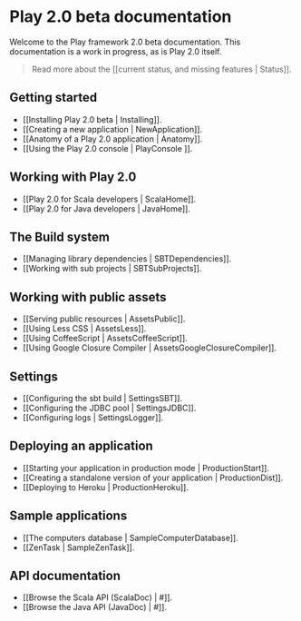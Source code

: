 # Play 2.0 beta documentation

Welcome to the Play framework 2.0 beta documentation. This documentation is a work in progress, as is Play 2.0 itself. 

> Read more about the [[current status, and missing features | Status]].

## Getting started

- [[Installing Play 2.0 beta | Installing]].
- [[Creating a new application | NewApplication]].
- [[Anatomy of a Play 2.0 application | Anatomy]].
- [[Using the Play 2.0 console | PlayConsole ]].

## Working with Play 2.0

- [[Play 2.0 for Scala developers | ScalaHome]].
- [[Play 2.0 for Java developers | JavaHome]].

## The Build system

- [[Managing library dependencies | SBTDependencies]].
- [[Working with sub projects | SBTSubProjects]].

## Working with public assets

- [[Serving public resources | AssetsPublic]].
- [[Using Less CSS | AssetsLess]].
- [[Using CoffeeScript | AssetsCoffeeScript]].
- [[Using Google Closure Compiler | AssetsGoogleClosureCompiler]].

## Settings

- [[Configuring the sbt build | SettingsSBT]].
- [[Configuring the JDBC pool | SettingsJDBC]].
- [[Configuring logs | SettingsLogger]].

## Deploying an application

- [[Starting your application in production mode | ProductionStart]].
- [[Creating a standalone version of your application | ProductionDist]].
- [[Deploying to Heroku | ProductionHeroku]].

## Sample applications

- [[The computers database | SampleComputerDatabase]].
- [[ZenTask | SampleZenTask]].

## API documentation

- [[Browse the Scala API (ScalaDoc) | #]].
- [[Browse the Java API (JavaDoc) | #]].
